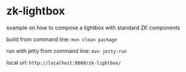 # zk-lightbox
example on how to compose a lightbox with standard ZK components

build from command line:
```mvn clean package```

run with jetty from command line:
```mvn jetty:run```

local url:
```http://localhost:8080/zk-lightbox/```
